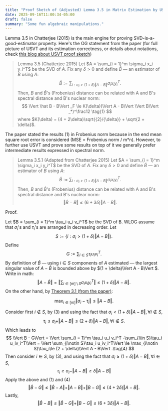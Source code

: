 ```yaml
---
title: "Proof Sketch of (Adjusted) Lemma 3.5 in Matrix Estimation by USVT (Chatterjee 2015)"
date: 2025-09-16T11:00:34-05:00
draft: false
summary: "Some fun algebraic manipulations."
---
```


Lemma 3.5 in Chatterjee (2015) is the main engine for proving SVD-is-a-good-estimator property. Here's the OG statement from the paper (for full picture of USVT and its estimation correctness, or details about notations, check [this blog about USVT proof sketch](/posts/usvt_proof/))

> Lemma 3.5 (Chatterjee 2015) Let $A = \sum_{i = 1}^m \sigma_i x_i y_i^T$ be the SVD of $A$. Fix any $\delta > 0$ and define $\hat B$ — an estimator of $B$ using $A$:
> $$
> \hat B := \sum_{i:\sigma_i > (1 + \delta)\Vert  A - B\Vert }\sigma_i x_i y_i^T.
> $$
> Then, $B$ and $\hat B$'s (Frobenius) distance can be related with A and B's spectral distance and B's nuclear norm:
> $$
> \Vert  \hat B - B\Vert _F \le K(\delta)(\Vert  A - B\Vert   \Vert  B\Vert _*)^\frac12 \tag{1}
> $$
> where $K(\delta) = (4 + 2\delta)\sqrt{{2}/{\delta}} + \sqrt{2 + \delta}$.

The paper stated the results $(1)$ in Frobenius norm because in the end mean square root error is considered (MSE = Frobenius norm / m*n). However, to further use USVT and prove some results on top of it we generally prefer intermediate results expressed in spectral norm.

> Lemma 3.5.1 (Adapted from Chatterjee 2015) Let $A = \sum_{i = 1}^m \sigma_i x_i y_i^T$ be the SVD of $A$. Fix any $\delta > 0$ and define $\hat B$ — an estimator of $B$ using $A$:
> $$
> \hat B := \sum_{i:\sigma_i > (1 + \delta)\Vert  A - B\Vert }\sigma_i x_i y_i^T.
> $$
> Then, $B$ and $\hat B$'s (Frobenius) distance can be related with A and B's spectral distance and B's nuclear norm:
> $$
> \Vert  \hat B - B\Vert  \le (6 + 3\delta)\Vert  A - B\Vert .
> $$

Proof.

Let $B = \sum_{i = 1}^m  \tau_i u_i v_i^T$ be the SVD of B. WLOG assume that $\sigma_i$'s and $\tau_i$'s are arranged in decreasing order. Let
$$
S:=\lbrace i:\sigma_i > (1 + \delta)\Vert A - B\Vert ).
$$
Define
$$
G :=\sum_{i\in S}\tau_i u_iv_i^T.
$$
By definition of $\hat B$ — using $i\in {S}$ components of $A$ estimated — the largest singular value of $A - \hat B$ is bounded above by $(1 + \delta)\Vert A - B\Vert $. Write in  math:
$$
\Vert A -\hat B\Vert  = \Vert \sum_{i\in [m]\setminus S}\sigma_i x_iy_i^T\Vert  \le (1 + \delta)\Vert A - B\Vert \tag{1}.
$$
On the other hand, by [Theorem 3.1 (from the paper)](/online/perturbation_of_singular_values.jpeg):


$$
\max_{i\in [m]}\Vert \sigma_i - \tau _i\Vert \le \Vert A - B\Vert .\tag{3}
$$


Consider first $i\notin S$, by $(3)$ and using the fact that $\sigma_i< (1 + \delta)\Vert A - B\Vert , \forall i\notin S$,
$$
\tau_i \le \sigma_i + \Vert A - B\Vert  \le (2 + \delta) \Vert A - B\Vert \tag{2}, \forall i\notin S.
$$
Which leads to
$$
\Vert B - G\Vert  = \Vert \sum_{i = 1}^m  \tau_i u_i v_i^T -\sum_{i\in S}\tau_i u_iv_i^T\Vert  = \Vert \sum_{i\notin S}\tau_i u_iv_i^T\Vert \le \max_{i\notin S}\tau_i\le (2 + \delta)\Vert A - B\Vert .\tag{4}
$$
Then consider $i\in S$, by $(3)$, and using the fact that $\sigma_i\ge (1 + \delta)\Vert A - B\Vert , \forall i\in S$,
$$
\tau_i \ge \sigma_i - \Vert  A - B\Vert  \ge \delta \Vert A - B\Vert 
$$
Apply the above and $(1)$ and $(4)$
$$
\Vert \hat B - G\Vert \le \Vert \hat B - A\Vert  + \Vert A - B\Vert  + \Vert B - G\Vert  \le (4 + 2\delta)\Vert A - B\Vert .
$$
Lastly,
$$
\Vert \hat B - B\Vert \le \Vert \hat B - G\Vert  + \Vert B - G\Vert \le (6 + 3\delta )\Vert A - B\Vert .
$$
